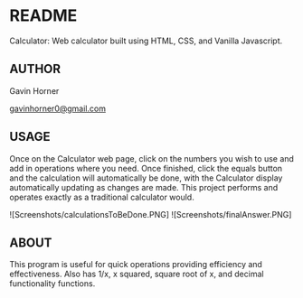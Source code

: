 # README
Calculator: Web calculator built using HTML, CSS, and Vanilla Javascript.

## AUTHOR
Gavin Horner

gavinhorner0@gmail.com

## USAGE
Once on the Calculator web page, click on the numbers you wish to use and add in operations where you need. Once finished, click the equals button and the calculation will automatically be done, with the Calculator display automatically updating as changes are made. This project performs and operates exactly as a traditional calculator would.

![Screenshots/calculationsToBeDone.PNG]
![Screenshots/finalAnswer.PNG]

## ABOUT
This program is useful for quick operations providing efficiency and effectiveness. Also has 1/x, x squared, square root of x, and decimal functionality functions.

